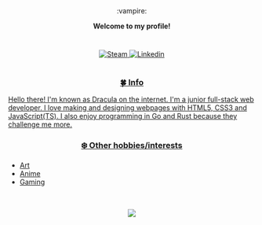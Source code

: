 ##
<div align="center">
  :vampire:
  <p align="center"><strong>Welcome to my profile!</strong></p>
  <h1></h1>
  <p><strong>
  </strong></p>
  <a href="https://steamcommunity.com/profiles/76561198098411063">
    <img alt="Steam" src="https://img.shields.io/badge/steam%20-%23000000.svg?&style=for-the-badge&logo=steam&logoColor=white">
  </a>
  <a href="https://www.linkedin.com/in/mantas-jara%C5%A1auskas-311871222/">
    <img alt="Linkedin" src="https://img.shields.io/badge/LinkedIn-%237289DA.svg?&style=for-the-badge&logo=linkedin&logoColor=white">
  <h1></h1>
</div>

<h3 align='center'>🍀 Info</h3>

Hello there! I'm known as Dracula on the internet.
I'm a junior full-stack web developer.
I love making and designing webpages with HTML5, CSS3 and JavaScript(TS).
I also enjoy programming in Go and Rust because they challenge me more. 


<h3 align='center'>❄️️ Other hobbies/interests</h3>

- Art
- Anime
- Gaming
## 
<br>
<div align="center">
  <img src='https://images.unsplash.com/photo-1547234935-80c7145ec969ixlib=rb1.2.1&ixid=MnwxMjA3fDB8MHxwaG90by1wYWdlfHx8fGVufDB8fHx8&auto=format&fit=crop&w=1474&q=80'>
</div>
